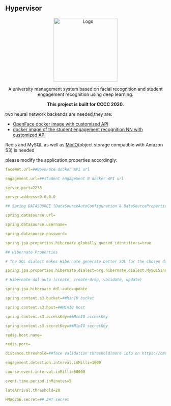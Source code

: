 
## Hypervisor
<p align="center">
<img width="200" height="200" src="https://github.com/HENU-Shabi/Hypervisor/blob/master/readme_pic.png" alt="Logo"/>
</p>
<p align="center">A university management system based on facial recognition and student engagement recognition  using deep learning.</p>
<p align="center"><strong>This project is built for CCCC 2020.</strong></p>

 two neural network backends are needed,they are:
 

 - [OpenFace docker image with customized API](https://hub.docker.com/repository/docker/lu1kaifeng/luopenface)
 - [docker image of the student engagement recognition NN with customized API](https://hub.docker.com/repository/docker/lu1kaifeng/luengagement)

 Redis and MySQL as well as [MinIO](https://min.io/)(object storage compatible with Amazon S3) is needed

please modify the application.properties accordingly:

```yaml
faceNet.url=##OpenFace docker API url

engagement.url=##student engagement N docker API url

server.port=2233

server.address=0.0.0.0

## Spring DATASOURCE (DataSourceAutoConfiguration & DataSourceProperties)

spring.datasource.url=

spring.datasource.username=

spring.datasource.password=

spring.jpa.properties.hibernate.globally_quoted_identifiers=true

## Hibernate Properties

# The SQL dialect makes Hibernate generate better SQL for the chosen database

spring.jpa.properties.hibernate.dialect=org.hibernate.dialect.MySQL5InnoDBDialect

# Hibernate ddl auto (create, create-drop, validate, update)

spring.jpa.hibernate.ddl-auto=update

spring.content.s3.bucket=##MinIO bucket

spring.content.s3.host=##MinIO host

spring.content.s3.accessKey=##MinIO accessKey

spring.content.s3.secretKey=##MinIO secretKey

redis.host.name=

redis.port=

distance.threshold=##face validation threshold(more info on https://cmusatyalab.github.io/openface/)

engagement.detection.interval.inMilli=1000

course.event.interval.inMilli=60000

event.time.period.inMinutes=5

lateArrival.threshold=20

HMAC256.secret=## JWT secret
```
